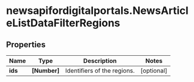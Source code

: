 # newsapifordigitalportals.NewsArticleListDataFilterRegions

## Properties

Name | Type | Description | Notes
------------ | ------------- | ------------- | -------------
**ids** | **[Number]** | Identifiers of the regions. | [optional] 


